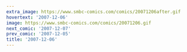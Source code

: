 ```yaml
---
extra_image: https://www.smbc-comics.com/comics/20071206after.gif
hovertext: '2007-12-06'
image: https://www.smbc-comics.com/comics/20071206.gif
next_comic: '2007-12-07'
prev_comic: '2007-12-05'
title: '2007-12-06'
---
```


